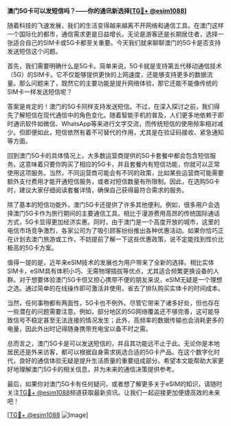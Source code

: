 **澳门5G卡可以发短信吗？——你的通讯新选择[[TG💪+ @esim1088](https://t.me/s/esim1088)]**

随着科技的飞速发展，我们的生活变得越来越离不开网络和通信工具。在澳门这样一个国际化的都市，通信需求更是日益增长。无论是游客还是长期居住者，选择一张适合自己的SIM卡或5G卡都至关重要。今天我们就来聊聊澳门的5G卡是否支持发送短信这个问题。

首先，我们需要明确什么是5G卡。简单来说，5G卡就是支持第五代移动通信技术（5G）的SIM卡。它不仅能够提供更快的上网速度，还能够支持更多的数据流量。那么问题来了，既然它的主要功能是提升网络体验，那它还能不能像传统的SIM卡一样发送短信呢？

答案是肯定的！澳门的5G卡同样支持发送短信。不过，在深入探讨之前，我们得先了解短信在现代通信中的角色变化。随着智能手机的普及，人们更多地依赖于即时通讯软件如微信、WhatsApp等来进行文字交流，而传统短信的使用频率相对减少。但即便如此，短信依然有着不可替代的作用，尤其是在验证码接收、紧急通知等方面。

回到澳门5G卡的具体情况上，大多数运营商提供的5G卡套餐中都会包含短信服务。这意味着只要你购买了相应的5G卡，并且套餐内有短信功能，你就可以正常使用这项服务。当然，不同运营商可能会有不同的政策，比如某些运营商可能需要额外支付费用才能开通短信服务，或者对短信数量有所限制。因此，在选购5G卡时，建议大家仔细阅读套餐详情，确保自己获得最符合需求的服务。

除了基本的短信功能外，澳门5G卡还提供了许多其他便利。例如，很多用户会选择澳门5G卡作为旅行期间的主要通信工具。相比于漫游费用高昂的传统国际通话方式，5G卡显得更加经济实惠。同时，由于澳门是一个高度开放的城市，这里的电信市场竞争激烈，各家公司为了吸引顾客纷纷推出各种优惠活动。如果你恰巧正在计划去澳门旅游或工作，不妨提前了解一下这些优惠政策，说不定能找到性价比极高的5G卡方案。

值得一提的是，近年来eSIM技术的发展也为用户带来了全新的选择。相比实体SIM卡，eSIM具有体积小巧、无需物理插拔等优点，尤其适合频繁更换设备的人群。对于想要体验澳门5G卡但又担心携带不便的朋友来说，eSIM无疑是一个理想之选。通过简单的在线操作即可激活并使用，省去了排队购买实体卡的时间成本。

当然，任何事物都有两面性，5G卡也不例外。尽管它带来了诸多好处，但也存在一些潜在的问题需要注意。例如，部分地区的5G网络覆盖还不够完善，这可能导致信号不稳定甚至无法连接的情况发生；此外，高频率的数据传输也会消耗更多的电量，因此外出时记得随身携带充电宝以备不时之需。

总而言之，澳门5G卡是可以发送短信的，并且其功能远不止于此。无论你是本地居民还是外来访客，都可以根据自身需求挑选合适的5G卡产品。在这个数字化时代，良好的通信体验无疑是提升生活质量的重要组成部分。希望本文能帮助大家更好地理解澳门5G卡的相关信息，并为未来的通信决策提供参考。

最后，如果你对澳门5G卡有任何疑问，或者想了解更多关于eSIM的知识，请随时关注[TG💪+ @esim1088](https://t.me/s/esim1088)频道获取最新资讯。让我们一起迎接更加便捷高效的未来吧！

[[TG💪+ @esim1088](https://t.me/s/esim1088) ![Image](https://i.postimg.cc/4NQfJmqS/Snipaste-2025-05-13-00-14-12.png)]